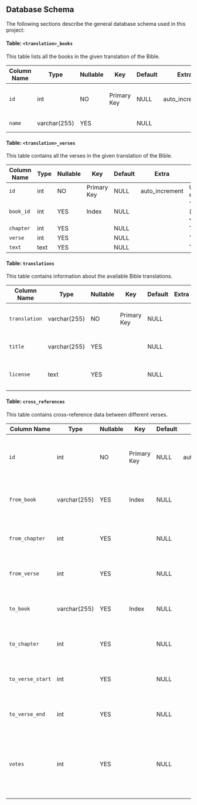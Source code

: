## Database Schema

The following sections describe the general database schema used in this project:

#### Table: `<translation>_books`
This table lists all the books in the given translation of the Bible.

| Column Name | Type          | Nullable | Key         | Default | Extra          | Description                       |
|-------------|---------------|----------|-------------|---------|----------------|-----------------------------------|
| `id`        | int           | NO       | Primary Key | NULL    | auto_increment | Unique identifier for each book.  |
| `name`      | varchar(255)  | YES      |             | NULL    |                | The name of the book.             |

#### Table: `<translation>_verses`
This table contains all the verses in the given translation of the Bible.

| Column Name | Type          | Nullable | Key         | Default | Extra          | Description                       |
|-------------|---------------|----------|-------------|---------|----------------|-----------------------------------|
| `id`        | int           | NO       | Primary Key | NULL    | auto_increment | Unique identifier for each verse. |
| `book_id`   | int           | YES      | Index       | NULL    |                | The ID of the book (foreign key to `<translation>_books`). |
| `chapter`   | int           | YES      |             | NULL    |                | The chapter number.               |
| `verse`     | int           | YES      |             | NULL    |                | The verse number.                 |
| `text`      | text          | YES      |             | NULL    |                | The text of the verse.            |

#### Table: `translations`
This table contains information about the available Bible translations.

| Column Name  | Type          | Nullable | Key         | Default | Extra | Description                    |
|--------------|---------------|----------|-------------|---------|-------|--------------------------------|
| `translation`| varchar(255)  | NO       | Primary Key | NULL    |       | The abbreviation of the translation. |
| `title`      | varchar(255)  | YES      |             | NULL    |       | The full title of the translation. |
| `license`    | text          | YES      |             | NULL    |       | The license information for the translation. |

#### Table: `cross_references`
This table contains cross-reference data between different verses.

| Column Name     | Type          | Nullable | Key         | Default | Extra          | Description                           |
|-----------------|---------------|----------|-------------|---------|----------------|---------------------------------------|
| `id`            | int           | NO       | Primary Key | NULL    | auto_increment | Unique identifier for each cross-reference entry. |
| `from_book`     | varchar(255)  | YES      | Index       | NULL    |                | The book from which the cross-reference starts. |
| `from_chapter`  | int           | YES      |             | NULL    |                | The chapter number in the `from_book`. |
| `from_verse`    | int           | YES      |             | NULL    |                | The verse number in the `from_book`. |
| `to_book`       | varchar(255)  | YES      | Index       | NULL    |                | The book to which the cross-reference points. |
| `to_chapter`    | int           | YES      |             | NULL    |                | The chapter number in the `to_book`. |
| `to_verse_start`| int           | YES      |             | NULL    |                | The starting verse number in the `to_book`. |
| `to_verse_end`  | int           | YES      |             | NULL    |                | The ending verse number in the `to_book`. |
| `votes`         | int           | YES      |             | NULL    |                | The number of votes indicating the relevance of the cross-reference. |
